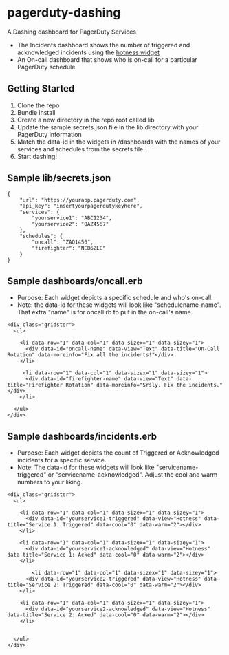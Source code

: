 pagerduty-dashing
=================

A Dashing dashboard for PagerDuty Services

* The Incidents dashboard shows the number of triggered and acknowledged incidents using the [hotness widget][hotness]
* An On-call dashboard that shows who is on-call for a particular PagerDuty schedule


Getting Started
---------------

1. Clone the repo
2. Bundle install
3. Create a new directory in the repo root called lib
4. Update the sample secrets.json file in the lib directory with your PagerDuty information
5. Match the data-id in the widgets in /dashboards with the names of your services and schedules from the secrets file.
6. Start dashing!


Sample lib/secrets.json
-------------------

    {
        "url": "https://yourapp.pagerduty.com",
        "api_key": "insertyourpagerdutykeyhere",
        "services": {
            "yourservice1": "ABC1234",
            "yourservice2": "QAZ4567"
        },
        "schedules": {
            "oncall": "ZAQ1456",
            "firefighter": "NEB6ZLE"
        }
    }

Sample dashboards/oncall.erb
-------------------
* Purpose: Each widget depicts a specific schedule and who's on-call.
* Note: the data-id for these widgets will look like "schedulename-name". That extra "name" is for oncall.rb to put in the on-call's name.

```
<div class="gridster">
  <ul>

    <li data-row="1" data-col="1" data-sizex="1" data-sizey="1">
      <div data-id="oncall-name" data-view="Text" data-title="On-Call Rotation" data-moreinfo="Fix all the incidents!"</div>
    </li>

     <li data-row="1" data-col="1" data-sizex="1" data-sizey="1">
      <div data-id="firefighter-name" data-view="Text" data-title="Firefighter Rotation" data-moreinfo="Srsly. Fix the incidents."</div>
    </li>
 
  </ul>
</div>
```

Sample dashboards/incidents.erb
-------------------
* Purpose: Each widget depicts the count of Triggered or Acknowledged incidents for a specific service.
* Note: The data-id for these widgets will look like "servicename-triggered" or "servicename-acknowledged".  Adjust the cool and warm numbers to your liking.

```
<div class="gridster">
  <ul>

    <li data-row="1" data-col="1" data-sizex="1" data-sizey="1">
      <div data-id="yourservice1-triggered" data-view="Hotness" data-title="Service 1: Triggered" data-cool="0" data-warm="2"></div>
    </li>

    <li data-row="1" data-col="1" data-sizex="1" data-sizey="1">
      <div data-id="yourservice1-acknowledged" data-view="Hotness" data-title="Service 1: Acked" data-cool="0" data-warm="2"></div>
    </li>   
    
        <li data-row="1" data-col="1" data-sizex="1" data-sizey="1">
      <div data-id="yourservice2-triggered" data-view="Hotness" data-title="Service 2: Triggered" data-cool="0" data-warm="2"></div>
    </li>

    <li data-row="1" data-col="1" data-sizex="1" data-sizey="1">
      <div data-id="yourservice2-acknowledged" data-view="Hotness" data-title="Service 2: Acked" data-cool="0" data-warm="2"></div>
    </li>    


  </ul>
</div>
```

[hotness]: https://github.com/gottfrois/dashing-hotness
